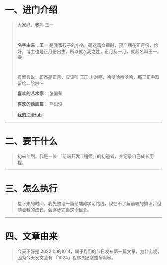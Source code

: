 # 一、进门介绍

> 大家好，我叫 王一
>
> <br />
>
> **名字由来**：**王一** 是我家孩子的小名，码这篇文章时，预产期在正月份，恰好，博主也是正月份出生，所以就以我之姓，正月及一月，就起名叫王一。😁
>
> <br />
>
> 有留言说，即然是正月，应该叫 王正 才对啊，哈哈哈哈哈哈，那王正争取留给二胎啦～

> **喜欢的艺术家**： 张国荣
>
> **喜欢的动画篇**： 熊出没

> [我的 GitHub]()

---



# 二、要干什么

> 初来乍到，我是一位 「前端开发工程师」的初道者，并记录自己成长历程。



---



# 三、怎么执行

> 接下来的时间，我先整理一篇前端的学习路线，现在不了解前端的知识，但随着我的成长，会逐步完善这个目录。



---



# 四、文章由来

> 今天正好是 2022 年的1014，属于我们的节日发布第一篇文章，为什么呢，因为今天发文会有 「1024」程序员纪念勋章啊😆。

